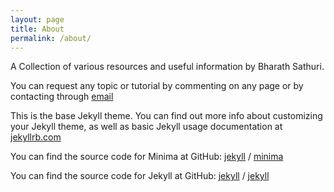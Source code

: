 ```yaml
---
layout: page
title: About
permalink: /about/
---
```


A Collection of various resources and useful information by Bharath Sathuri. 

You can request any topic or tutorial by commenting on any page or by contacting through [email](mailto:sathuribharathbrothers1234@gmail.com)

This is the base Jekyll theme. You can find out more info about customizing your Jekyll theme, as well as basic Jekyll usage documentation at [jekyllrb.com](https://jekyllrb.com/)

You can find the source code for Minima at GitHub:
[jekyll][jekyll-organization] /
[minima](https://github.com/jekyll/minima)

You can find the source code for Jekyll at GitHub:
[jekyll][jekyll-organization] /
[jekyll](https://github.com/jekyll/jekyll)


[jekyll-organization]: https://github.com/jekyll
